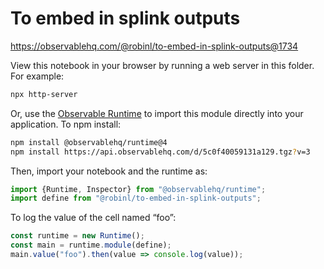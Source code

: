 # To embed in splink outputs

https://observablehq.com/@robinl/to-embed-in-splink-outputs@1734

View this notebook in your browser by running a web server in this folder. For
example:

~~~sh
npx http-server
~~~

Or, use the [Observable Runtime](https://github.com/observablehq/runtime) to
import this module directly into your application. To npm install:

~~~sh
npm install @observablehq/runtime@4
npm install https://api.observablehq.com/d/5c0f40059131a129.tgz?v=3
~~~

Then, import your notebook and the runtime as:

~~~js
import {Runtime, Inspector} from "@observablehq/runtime";
import define from "@robinl/to-embed-in-splink-outputs";
~~~

To log the value of the cell named “foo”:

~~~js
const runtime = new Runtime();
const main = runtime.module(define);
main.value("foo").then(value => console.log(value));
~~~
